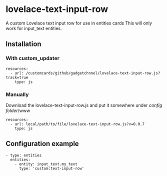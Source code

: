 # lovelace-text-input-row
A custom Lovelace text input row for use in entities cards
This will only work for input_text entities.

## Installation

### With custom_updater

    resources:
      - url: /customcards/github/gadgetchnnel/lovelace-text-input-row.js?track=true
        type: js

### Manually

Download the lovelace-text-input-row.js and put it somewhere under *config folder*/www

    resources:
      - url: local/path/to/file/lovelace-text-input-row.js?v=0.0.7
        type: js

## Configuration example

    - type: entities
      entities:
        - entity: input_text.my_text
          type: 'custom:text-input-row'

